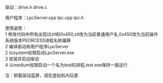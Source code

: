 驱动：drive.h drive.c        

用户程序：LpcServer.cpp  lpc.cpp  lpc.h    
    
使用姿势：   
1 修改代码中所有出现过ztl和0x450,ztl改为当前普通用户名,0x450改为当前操作系统版本PEORCESS进程名称偏移   
2 编译驱动和用户程序LpcServer    
2 以system权限启动LpcServer.exe     
3 安装并启动驱动   
4 以medium权限启动一个名为test的进程,test.exe保持一直运行      


注：卸载驱动蓝屏，请在虚拟机内玩耍
